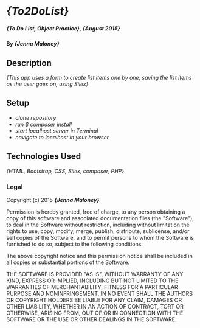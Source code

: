 # _{To2DoList}_

##### _{To Do List, Object Practice}, {August 2015}_

#### By _**{Jenna Maloney}**_

## Description

_{This app uses a form to create list items one by one, saving the list items as the user goes on, using Silex}_

## Setup

* _clone repository_
* _run $ composer install_
* _start localhost server in Terminal_
* _navigate to localhost in your browser_


## Technologies Used

_{HTML, Bootstrap, CSS, Silex, composer, PHP}_

### Legal

Copyright (c) 2015 **_{Jenna Maloney}_**


Permission is hereby granted, free of charge, to any person obtaining a copy
of this software and associated documentation files (the "Software"), to deal
in the Software without restriction, including without limitation the rights
to use, copy, modify, merge, publish, distribute, sublicense, and/or sell
copies of the Software, and to permit persons to whom the Software is
furnished to do so, subject to the following conditions:

The above copyright notice and this permission notice shall be included in
all copies or substantial portions of the Software.

THE SOFTWARE IS PROVIDED "AS IS", WITHOUT WARRANTY OF ANY KIND, EXPRESS OR
IMPLIED, INCLUDING BUT NOT LIMITED TO THE WARRANTIES OF MERCHANTABILITY,
FITNESS FOR A PARTICULAR PURPOSE AND NONINFRINGEMENT. IN NO EVENT SHALL THE
AUTHORS OR COPYRIGHT HOLDERS BE LIABLE FOR ANY CLAIM, DAMAGES OR OTHER
LIABILITY, WHETHER IN AN ACTION OF CONTRACT, TORT OR OTHERWISE, ARISING FROM,
OUT OF OR IN CONNECTION WITH THE SOFTWARE OR THE USE OR OTHER DEALINGS IN
THE SOFTWARE.
